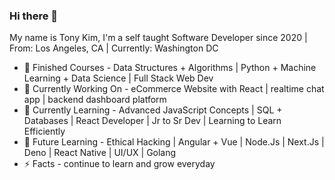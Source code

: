 ### Hi there 👋

My name is Tony Kim, I'm a self taught Software Developer since 2020 | From: Los Angeles, CA | Currently: Washington DC

- 🚀 Finished Courses - Data Structures + Algorithms | Python + Machine Learning + Data Science | Full Stack Web Dev 
- 🔭 Currently Working On - eCommerce Website with React | realtime chat app | backend dashboard platform 
- 🦉 Currently Learning - Advanced JavaScript Concepts | SQL + Databases | React Developer | Jr to Sr Dev | Learning to Learn Efficiently 
- 💪 Future Learning - Ethical Hacking | Angular + Vue | Node.Js | Next.Js | Deno | React Native | UI/UX | Golang  
- ⚡ Facts - continue to learn and grow everyday 


